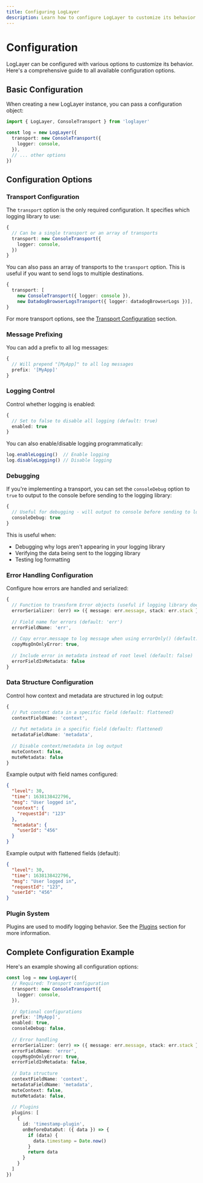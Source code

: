 ```yaml
---
title: Configuring LogLayer
description: Learn how to configure LogLayer to customize its behavior
---
```


# Configuration

LogLayer can be configured with various options to customize its behavior. Here's a comprehensive guide to all available configuration options.

## Basic Configuration

When creating a new LogLayer instance, you can pass a configuration object:

```typescript
import { LogLayer, ConsoleTransport } from 'loglayer'

const log = new LogLayer({
  transport: new ConsoleTransport({
    logger: console,
  }),
  // ... other options
})
```

## Configuration Options

### Transport Configuration

The `transport` option is the only required configuration. It specifies which logging library to use:

```typescript
{
  // Can be a single transport or an array of transports
  transport: new ConsoleTransport({
    logger: console,
  })
}
```

You can also pass an array of transports to the `transport` option. This is useful if you want to send logs to multiple destinations.

```typescript
{
  transport: [
    new ConsoleTransport({ logger: console }), 
    new DatadogBrowserLogsTransport({ logger: datadogBrowserLogs })],
}
```

For more transport options, see the [Transport Configuration](./transports/configuration) section.

### Message Prefixing

You can add a prefix to all log messages:

```typescript
{
  // Will prepend "[MyApp]" to all log messages
  prefix: '[MyApp]'
}
```

### Logging Control

Control whether logging is enabled:

```typescript
{
  // Set to false to disable all logging (default: true)
  enabled: true
}
```

You can also enable/disable logging programmatically:
```typescript
log.enableLogging()  // Enable logging
log.disableLogging() // Disable logging
```

### Debugging

If you're implementing a transport, you can set the `consoleDebug` option to `true` to output to the console before sending to the logging library:

```typescript
{
  // Useful for debugging - will output to console before sending to logging library
  consoleDebug: true
}
```

This is useful when:

- Debugging why logs aren't appearing in your logging library
- Verifying the data being sent to the logging library
- Testing log formatting

### Error Handling Configuration

Configure how errors are handled and serialized:

```typescript
{
  // Function to transform Error objects (useful if logging library doesn't handle errors well)
  errorSerializer: (err) => ({ message: err.message, stack: err.stack }),
  
  // Field name for errors (default: 'err')
  errorFieldName: 'err',
  
  // Copy error.message to log message when using errorOnly() (default: false)
  copyMsgOnOnlyError: true,
  
  // Include error in metadata instead of root level (default: false)
  errorFieldInMetadata: false
}
```

### Data Structure Configuration

Control how context and metadata are structured in log output:

```typescript
{
  // Put context data in a specific field (default: flattened)
  contextFieldName: 'context',
  
  // Put metadata in a specific field (default: flattened)
  metadataFieldName: 'metadata',
  
  // Disable context/metadata in log output
  muteContext: false,
  muteMetadata: false
}
```

Example output with field names configured:
```json
{
  "level": 30,
  "time": 1638138422796,
  "msg": "User logged in",
  "context": {
    "requestId": "123"
  },
  "metadata": {
    "userId": "456"
  }
}
```

Example output with flattened fields (default):
```json
{
  "level": 30,
  "time": 1638138422796,
  "msg": "User logged in",
  "requestId": "123",
  "userId": "456"
}
```

### Plugin System

Plugins are used to modify logging behavior. See the [Plugins](./plugins/index) section for more information.

## Complete Configuration Example

Here's an example showing all configuration options:

```typescript
const log = new LogLayer({
  // Required: Transport configuration
  transport: new ConsoleTransport({
    logger: console,
  }),
  
  // Optional configurations
  prefix: '[MyApp]',
  enabled: true,
  consoleDebug: false,
  
  // Error handling
  errorSerializer: (err) => ({ message: err.message, stack: err.stack }),
  errorFieldName: 'error',
  copyMsgOnOnlyError: true,
  errorFieldInMetadata: false,
  
  // Data structure
  contextFieldName: 'context',
  metadataFieldName: 'metadata',
  muteContext: false,
  muteMetadata: false,
  
  // Plugins
  plugins: [
    {
      id: 'timestamp-plugin',
      onBeforeDataOut: ({ data }) => {
        if (data) {
          data.timestamp = Date.now()
        }
        return data
      }
    }
  ]
})
``` 